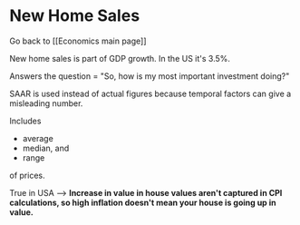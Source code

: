 # New Home Sales

Go back to [[Economics main page]]

New home sales is part of GDP growth. In the US it's 3.5%.

Answers the question = "So, how is my most important investment doing?"

SAAR is used instead of actual figures because temporal factors can give a misleading number.

Includes 
- average
- median, and
- range 

of prices.


True in USA -->
**Increase in value in house values aren't captured in CPI calculations, so high inflation doesn't mean your house is going up in value.** 